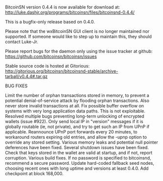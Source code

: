 BitcoinSN version 0.4.4 is now available for download at:
http://luke.dashjr.org/programs/bitcoinsn/files/bitcoinsnd-0.4.4/

This is a bugfix-only release based on 0.4.0.

Please note that the wxBitcoinSN GUI client is no longer maintained nor supported. If someone would like to step up to maintain this, they should contact Luke-Jr.

Please report bugs for the daemon only using the issue tracker at github:
https://github.com/bitcoinsn/bitcoinsn/issues

Stable source code is hosted at Gitorious:
http://gitorious.org/bitcoinsn/bitcoinsnd-stable/archive-tarball/v0.4.4#.tar.gz

BUG FIXES

Limit the number of orphan transactions stored in memory, to prevent a potential denial-of-service attack by flooding orphan transactions. Also never store invalid transactions at all.
Fix possible buffer overflow on systems with very long application data paths. This is not exploitable.
Resolved multiple bugs preventing long-term unlocking of encrypted wallets (issue #922).
Only send local IP in "version" messages if it is globally routable (ie, not private), and try to get such an IP from UPnP if applicable.
Reannounce UPnP port forwards every 20 minutes, to workaround routers expiring old entries, and allow the -upnp option to override any stored setting.
Various memory leaks and potential null pointer deferences have been
fixed.
Several shutdown issues have been fixed.
Check that keys stored in the wallet are valid at startup, and if not,
report corruption.
Various build fixes.
If no password is specified to bitcoinsnd, recommend a secure password.
Update hard-coded fallback seed nodes, choosing recent ones with long uptime and versions at least 0.4.0.
Add checkpoint at block 168,000.

